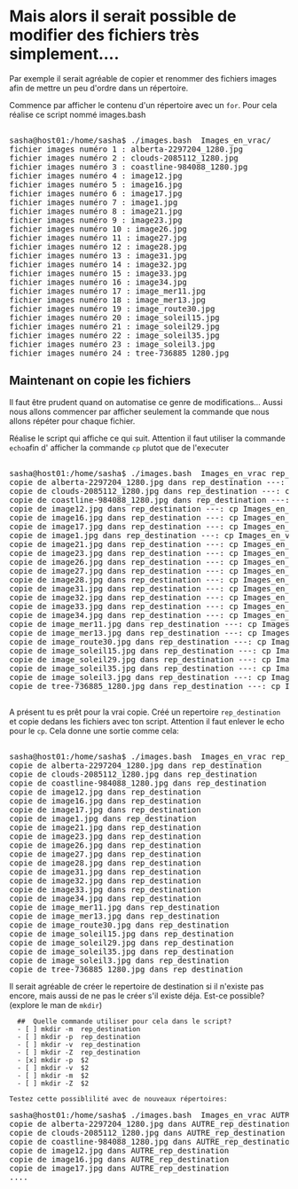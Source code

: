 # Mais alors il serait possible de modifier des fichiers très simplement....

Par exemple il serait agréable de copier et renommer des fichiers images afin de mettre un peu d'ordre dans un répertoire.

Commence par afficher le contenu d'un répertoire avec un `for`. Pour cela réalise ce script nommé images.bash 


<pre> 
sasha@host01:/home/sasha$ ./images.bash  Images_en_vrac/
fichier images numéro 1 : alberta-2297204_1280.jpg
fichier images numéro 2 : clouds-2085112_1280.jpg
fichier images numéro 3 : coastline-984088_1280.jpg
fichier images numéro 4 : image12.jpg
fichier images numéro 5 : image16.jpg
fichier images numéro 6 : image17.jpg
fichier images numéro 7 : image1.jpg
fichier images numéro 8 : image21.jpg
fichier images numéro 9 : image23.jpg
fichier images numéro 10 : image26.jpg
fichier images numéro 11 : image27.jpg
fichier images numéro 12 : image28.jpg
fichier images numéro 13 : image31.jpg
fichier images numéro 14 : image32.jpg
fichier images numéro 15 : image33.jpg
fichier images numéro 16 : image34.jpg
fichier images numéro 17 : image_mer11.jpg
fichier images numéro 18 : image_mer13.jpg
fichier images numéro 19 : image_route30.jpg
fichier images numéro 20 : image_soleil15.jpg
fichier images numéro 21 : image_soleil29.jpg
fichier images numéro 22 : image_soleil35.jpg
fichier images numéro 23 : image_soleil3.jpg
fichier images numéro 24 : tree-736885_1280.jpg
</pre> 

## Maintenant on copie les fichiers

Il faut être prudent quand on automatise ce genre de modifications... Aussi nous allons commencer par afficher seulement la commande que nous allons répéter pour chaque fichier.

Réalise le script qui affiche ce qui suit. Attention il faut utiliser la commande `echo`afin d' afficher la commande `cp` plutot que de l'executer 

<pre> 
sasha@host01:/home/sasha$ ./images.bash  Images_en_vrac rep_destination
copie de alberta-2297204_1280.jpg dans rep_destination ---: cp Images_en_vrac/alberta-2297204_1280.jpg rep_destination
copie de clouds-2085112_1280.jpg dans rep_destination ---: cp Images_en_vrac/clouds-2085112_1280.jpg rep_destination
copie de coastline-984088_1280.jpg dans rep_destination ---: cp Images_en_vrac/coastline-984088_1280.jpg rep_destination
copie de image12.jpg dans rep_destination ---: cp Images_en_vrac/image12.jpg rep_destination
copie de image16.jpg dans rep_destination ---: cp Images_en_vrac/image16.jpg rep_destination
copie de image17.jpg dans rep_destination ---: cp Images_en_vrac/image17.jpg rep_destination
copie de image1.jpg dans rep_destination ---: cp Images_en_vrac/image1.jpg rep_destination
copie de image21.jpg dans rep_destination ---: cp Images_en_vrac/image21.jpg rep_destination
copie de image23.jpg dans rep_destination ---: cp Images_en_vrac/image23.jpg rep_destination
copie de image26.jpg dans rep_destination ---: cp Images_en_vrac/image26.jpg rep_destination
copie de image27.jpg dans rep_destination ---: cp Images_en_vrac/image27.jpg rep_destination
copie de image28.jpg dans rep_destination ---: cp Images_en_vrac/image28.jpg rep_destination
copie de image31.jpg dans rep_destination ---: cp Images_en_vrac/image31.jpg rep_destination
copie de image32.jpg dans rep_destination ---: cp Images_en_vrac/image32.jpg rep_destination
copie de image33.jpg dans rep_destination ---: cp Images_en_vrac/image33.jpg rep_destination
copie de image34.jpg dans rep_destination ---: cp Images_en_vrac/image34.jpg rep_destination
copie de image_mer11.jpg dans rep_destination ---: cp Images_en_vrac/image_mer11.jpg rep_destination
copie de image_mer13.jpg dans rep_destination ---: cp Images_en_vrac/image_mer13.jpg rep_destination
copie de image_route30.jpg dans rep_destination ---: cp Images_en_vrac/image_route30.jpg rep_destination
copie de image_soleil15.jpg dans rep_destination ---: cp Images_en_vrac/image_soleil15.jpg rep_destination
copie de image_soleil29.jpg dans rep_destination ---: cp Images_en_vrac/image_soleil29.jpg rep_destination
copie de image_soleil35.jpg dans rep_destination ---: cp Images_en_vrac/image_soleil35.jpg rep_destination
copie de image_soleil3.jpg dans rep_destination ---: cp Images_en_vrac/image_soleil3.jpg rep_destination
copie de tree-736885_1280.jpg dans rep_destination ---: cp Images_en_vrac/tree-736885_1280.jpg rep_destination

</pre> 

  
A présent tu es prêt pour la vrai copie. Créé un repertoire `rep_destination` et copie dedans les fichiers avec ton script. 
Attention il faut enlever le echo pour le `cp`.
Cela donne une sortie comme cela:

<pre> 
sasha@host01:/home/sasha$ ./images.bash  Images_en_vrac rep_destination
copie de alberta-2297204_1280.jpg dans rep_destination
copie de clouds-2085112_1280.jpg dans rep_destination
copie de coastline-984088_1280.jpg dans rep_destination
copie de image12.jpg dans rep_destination
copie de image16.jpg dans rep_destination
copie de image17.jpg dans rep_destination
copie de image1.jpg dans rep_destination
copie de image21.jpg dans rep_destination
copie de image23.jpg dans rep_destination
copie de image26.jpg dans rep_destination
copie de image27.jpg dans rep_destination
copie de image28.jpg dans rep_destination
copie de image31.jpg dans rep_destination
copie de image32.jpg dans rep_destination
copie de image33.jpg dans rep_destination
copie de image34.jpg dans rep_destination
copie de image_mer11.jpg dans rep_destination
copie de image_mer13.jpg dans rep_destination
copie de image_route30.jpg dans rep_destination
copie de image_soleil15.jpg dans rep_destination
copie de image_soleil29.jpg dans rep_destination
copie de image_soleil35.jpg dans rep_destination
copie de image_soleil3.jpg dans rep_destination
copie de tree-736885_1280.jpg dans rep_destination
</pre> 

Il serait agréable  de créer le repertoire de destination si il n'existe pas encore, mais aussi de ne pas le créer s'il existe déja. Est-ce possible? (explore le man de `mkdir`) 


```{quizdown} 
  ##  Quelle commande utiliser pour cela dans le script? 
  - [ ] mkdir -m  rep_destination
  - [ ] mkdir -p  rep_destination
  - [ ] mkdir -v  rep_destination
  - [ ] mkdir -Z  rep_destination
  - [x] mkdir -p  $2
  - [ ] mkdir -v  $2
  - [ ] mkdir -m  $2
  - [ ] mkdir -Z  $2
   
Testez cette possiblilité avec de nouveaux répertoires:
```
<pre>
sasha@host01:/home/sasha$ ./images.bash  Images_en_vrac AUTRE_rep_destination
copie de alberta-2297204_1280.jpg dans AUTRE_rep_destination
copie de clouds-2085112_1280.jpg dans AUTRE_rep_destination
copie de coastline-984088_1280.jpg dans AUTRE_rep_destination
copie de image12.jpg dans AUTRE_rep_destination
copie de image16.jpg dans AUTRE_rep_destination
copie de image17.jpg dans AUTRE_rep_destination
....
</pre>

